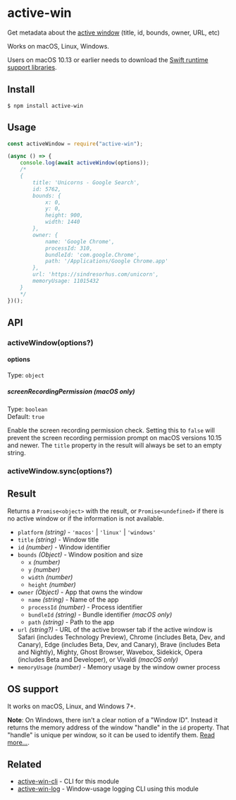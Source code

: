 # active-win

Get metadata about the [active window](https://en.wikipedia.org/wiki/Active_window) (title, id, bounds, owner, URL, etc)

Works on macOS, Linux, Windows.

Users on macOS 10.13 or earlier needs to download the [Swift runtime support libraries](https://support.apple.com/kb/DL1998).

## Install

```
$ npm install active-win
```

## Usage

```js
const activeWindow = require("active-win");

(async () => {
	console.log(await activeWindow(options));
	/*
	{
		title: 'Unicorns - Google Search',
		id: 5762,
		bounds: {
			x: 0,
			y: 0,
			height: 900,
			width: 1440
		},
		owner: {
			name: 'Google Chrome',
			processId: 310,
			bundleId: 'com.google.Chrome',
			path: '/Applications/Google Chrome.app'
		},
		url: 'https://sindresorhus.com/unicorn',
		memoryUsage: 11015432
	}
	*/
})();
```

## API

### activeWindow(options?)

#### options

Type: `object`

##### screenRecordingPermission **(macOS only)**

Type: `boolean`\
Default: `true`

Enable the screen recording permission check. Setting this to `false` will prevent the screen recording permission prompt on macOS versions 10.15 and newer. The `title` property in the result will always be set to an empty string.

### activeWindow.sync(options?)

## Result

Returns a `Promise<object>` with the result, or `Promise<undefined>` if there is no active window or if the information is not available.

- `platform` _(string)_ - `'macos'` | `'linux'` | `'windows'`
- `title` _(string)_ - Window title
- `id` _(number)_ - Window identifier
- `bounds` _(Object)_ - Window position and size
  - `x` _(number)_
  - `y` _(number)_
  - `width` _(number)_
  - `height` _(number)_
- `owner` _(Object)_ - App that owns the window
  - `name` _(string)_ - Name of the app
  - `processId` _(number)_ - Process identifier
  - `bundleId` _(string)_ - Bundle identifier _(macOS only)_
  - `path` _(string)_ - Path to the app
- `url` _(string?)_ - URL of the active browser tab if the active window is Safari (includes Technology Preview), Chrome (includes Beta, Dev, and Canary), Edge (includes Beta, Dev, and Canary), Brave (includes Beta and Nightly), Mighty, Ghost Browser, Wavebox, Sidekick, Opera (includes Beta and Developer), or Vivaldi _(macOS only)_
- `memoryUsage` _(number)_ - Memory usage by the window owner process

## OS support

It works on macOS, Linux, and Windows 7+.

**Note**: On Windows, there isn't a clear notion of a "Window ID". Instead it returns the memory address of the window "handle" in the `id` property. That "handle" is unique per window, so it can be used to identify them. [Read more…](<https://msdn.microsoft.com/en-us/library/windows/desktop/ms632597(v=vs.85).aspx#window_handle>).

## Related

- [active-win-cli](https://github.com/sindresorhus/active-win-cli) - CLI for this module
- [active-win-log](https://github.com/uglow/active-win-log) - Window-usage logging CLI using this module
